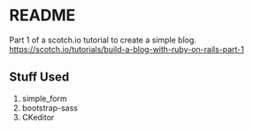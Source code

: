 # README

Part 1 of a scotch.io tutorial to create a simple blog. https://scotch.io/tutorials/build-a-blog-with-ruby-on-rails-part-1

## Stuff Used
1. simple_form
1. bootstrap-sass
1. CKeditor
